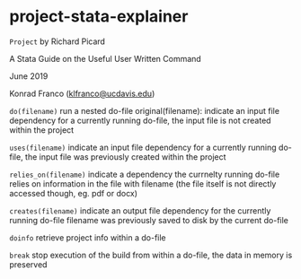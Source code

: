 # project-stata-explainer

`Project` by Richard Picard

A Stata Guide on the Useful User Written Command

June 2019

Konrad Franco (klfranco@ucdavis.edu)

`do(filename)` run a nested do-file
original(filename): indicate an input file dependency for a currently running do-file, the input file is not created within the project

`uses(filename)` indicate an input file dependency for a currently running do-file, the input file was previously created within the project

`relies_on(filename)` indicate a dependency the currnelty running do-file relies on information in the file with filename (the file itself is not directly accessed though, eg. pdf or docx)

`creates(filename)` indicate an output file dependency for the currently running do-file filename was previously saved to disk by the current do-file

`doinfo` retrieve project info within a do-file

`break` stop execution of the build from within a do-file, the data in memory is preserved
